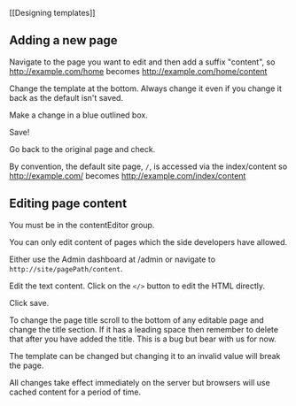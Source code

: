 [[Designing templates]]

## Adding a new page ##
Navigate to the page you want to edit and then add a suffix "content", so http://example.com/home becomes http://example.com/home/content

Change the template at the bottom.  Always change it even if you change it back as the default isn't saved.

Make a change in a blue outlined box.

Save!

Go back to the original page and check.

By convention, the default site page, `/`, is accessed via the index/content so http://example.com/ becomes http://example.com/index/content 

## Editing page content ##
You must be in the contentEditor group.

You can only edit content of pages which the side developers have allowed.

Either use the Admin dashboard at /admin or navigate to `http://site/pagePath/content`.

Edit the text content.  Click on the `</>` button to edit the HTML directly.

Click save.

To change the page title scroll to the bottom of any editable page and change the title section.  If it has a leading space then remember to delete that after you have added the title.  This is a bug but bear with us for now.

The template can be changed but changing it to an invalid value will break the page.

All changes take effect immediately on the server but browsers will use cached content for a period of time.